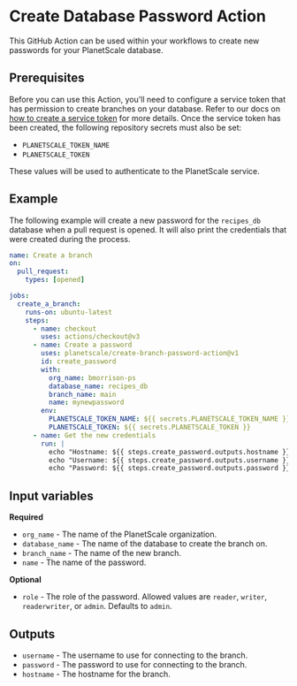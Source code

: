 # Create Database Password Action

This GitHub Action can be used within your workflows to create new passwords for your PlanetScale database.

## Prerequisites

Before you can use this Action, you'll need to configure a service token that has permission to create branches on your database. Refer to our docs on [how to create a service token](https://planetscale.com/docs/concepts/service-tokens) for more details. Once the service token has been created, the following repository secrets must also be set:

- `PLANETSCALE_TOKEN_NAME`
- `PLANETSCALE_TOKEN`

These values will be used to authenticate to the PlanetScale service.

## Example

The following example will create a new password for the `recipes_db` database when a pull request is opened. It will also print the credentials that were created during the process.

```yml
name: Create a branch
on:
  pull_request:
    types: [opened]

jobs:
  create_a_branch:
    runs-on: ubuntu-latest
    steps:
      - name: checkout
        uses: actions/checkout@v3
      - name: Create a password
        uses: planetscale/create-branch-password-action@v1
        id: create_password
        with:
          org_name: bmorrison-ps
          database_name: recipes_db
          branch_name: main
          name: mynewpassword
        env:
          PLANETSCALE_TOKEN_NAME: ${{ secrets.PLANETSCALE_TOKEN_NAME }}
          PLANETSCALE_TOKEN: ${{ secrets.PLANETSCALE_TOKEN }}
      - name: Get the new credentials
        run: |
          echo "Hostname: ${{ steps.create_password.outputs.hostname }}" \
          echo "Username: ${{ steps.create_password.outputs.username }}" \
          echo "Password: ${{ steps.create_password.outputs.password }}"

```

## Input variables

**Required**

- `org_name` - The name of the PlanetScale organization.
- `database_name` - The name of the database to create the branch on.
- `branch_name` - The name of the new branch.
- `name` - The name of the password.

**Optional**

- `role` - The role of the password. Allowed values are `reader`, `writer`, `readerwriter`, or `admin`. Defaults to `admin`.

## Outputs

- `username` - The username to use for connecting to the branch.
- `password` - The password to use for connecting to the branch.
- `hostname` - The hostname for the branch.
